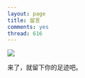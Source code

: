 ```yaml
---
layout: page
title: 留言
comments: yes
thread: 616
---
```



![](http://i1156.photobucket.com/albums/p578/zhulianhua121/IMGP1826-9_zps4a429613.jpg)

来了，就留下你的足迹吧。
